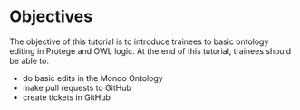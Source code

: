 # Objectives

The objective of this tutorial is to introduce trainees to basic ontology editing in Protege and OWL logic. At the end of this tutorial, trainees should be able to:

-   do basic edits in the Mondo Ontology 
-   make pull requests to GitHub
-   create tickets in GitHub




